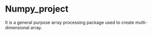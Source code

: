 # Numpy_project
It is a general purpose array processing package used to create multi-dimensional array.
